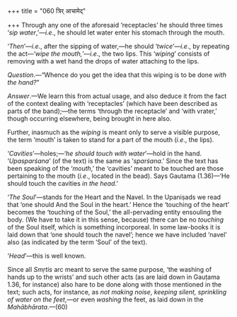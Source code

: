 +++
title = "060 त्रिर् आचामेद्"

+++
Through any one of the aforesaid ‘receptacles’ he should three times
‘*sip water*,’—*i.e*., he should let water enter his stomach through the
mouth.

‘*Then*’—*i.e*., after the sipping of water,—he should ‘*twice*’—*i.e*.,
by repeating the act—‘*wipe the mouth,’—i.e*., the two lips. This
‘*wiping*’ consists of removing with a wet hand the drops of water
attaching to the lips.

*Question*.—“Whence do you get the idea that this wiping is to be done
*with the hand?*”

*Answer*.—We learn this from actual usage, and also deduce it from the
fact of the context dealing with ‘receptacles’ (which have been
described as parts of the band);—the terms ‘through the receptacle’ and
‘with vrater,’ though occurring elsewhere, being brought in here also.

Further, inasmuch as the *wiping* is meant only to serve a visible
purpose, the term ‘mouth’ is taken to stand for a part of the mouth
(*i.e*., the lips).

‘*Cavities*’—holes;—‘*he should touch with water*’—hold in the hand.
‘*Upasparśana*’ (of the text) is the same as ‘*sparśana*.’ Since the
text has been speaking of the ‘*mouth*,’ the ‘cavities’ meant to be
touched are those pertaining to the mouth (*i.e*., located in the bead).
Says Gautama (1.36)—‘He should touch the cavities *in the head*.’

‘*The Soul*’—stands for the Heart and the Navel. In the Upaniṣads we
read that ‘one should And the Soul in the heart.’ Hence the ‘touching of
the heart’ becomes the ‘touching of the Soul,’ the all-pervading entity
ensouling the body. (We have to take it in this sense, because) there
can be no *touching* of the Soul itself, which is something incorporeal.
In some law-books it is laid down that ‘one should touch the navel’;
hence we have included ‘navel’ also (as indicated by the term ‘Soul’ of
the text).

‘*Head*’—this is well known.

Since all *Smṛtis* arc meant to serve the same purpose, ‘the washing of
hands up to the wrists’ and such other acts (as are laid down in Gauṭama
1.36, for instance) also hare to be done along with those mentioned in
the text; such acts, for instance, as *not making noise*, *keeping
silent, sprinkling of water on the feet*,—or even *washing* the feet, as
laid down in the *Mahābhārata*.—(60)


